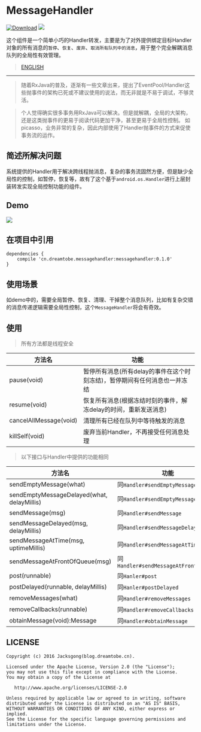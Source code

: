 # MessageHandler

[![Download][bintray_svg]][bintray_url]
![][license_2_svg]

这个组件是一个简单小巧的Handler转发，主要是为了对外提供绑定目标Handler对象的所有消息的`暂停`、`恢复`、`废弃`、`取消所有队列中的消息`，用于整个完全解耦消息队列的全局性有效管理。

> [ENGLISH](https://github.com/Jacksgong/MessageHandler/blob/master/README.md)

---

> 随着RxJava的普及，逐渐有一些文章出来，提出了EventPool/Handler这些抛事件的架构已死或不建议使用的说法，而无非就是不易于调试，不够灵活。

> 个人觉得确实很多事务用RxJava可以解决。但是就解耦，全局的大架构，还是这类抛事件的更易于阅读代码更加干净，甚至更易于全局性控制。
如picasso，业务非常的复杂，因此内部使用了Handler抛事件的方式来促使事务流的运作。

## 简述所解决问题

系统提供的Handler用于解决跨线程抛消息，复杂的事务流固然方便，但是缺少全局性的控制，如暂停，恢复等，故有了这个基于`android.os.Handler`进行上层封装转发实现全局控制功能的组件。

## Demo

![][demo_gif]

## 在项目中引用

```
dependencies {
    compile 'cn.dreamtobe.messagehandler:messagehandler:0.1.0'
}
```


## 使用场景

如demo中的，需要全局暂停、恢复、清理、干掉整个消息队列，比如有复杂交错的消息传递逻辑需要全局性控制，这个`MessageHandler`将会有奇效。

## 使用

> 所有方法都是线程安全

| 方法名 | 功能 |
| --- | --- |
| pause(void) | 暂停所有消息(所有delay的事件在这个时刻冻结)，暂停期间有任何消息也一并冻结
| resume(void) | 恢复所有消息(根据冻结时刻的事件，解冻delay的时间，重新发送消息)
| cancelAllMessage(void) | 清理所有已经在队列中等待触发的消息
| killSelf(void) | 废弃当前Handler，不再接受任何消息处理


> 以下接口与Handler中提供的功能相同

| 方法名 | 功能 |
| --- | --- |
| sendEmptyMessage(what) | 同`Handler#sendEmptyMessage`
| sendEmptyMessageDelayed(what, delayMillis) | 同`Handler#sendEmptyMessageDelayed`
| sendMessage(msg) | 同`Handler#sendMessage`
| sendMessageDelayed(msg, delayMillis) | 同`Handler#sendMessageDelayed`
| sendMessageAtTime(msg, uptimeMillis) | 同`Handler#sendMessageAtTime`
| sendMessageAtFrontOfQueue(msg) | 同`Handler#sendMessageAtFrontOfQueue`
| post(runnable) | 同`Hanler#post`
| postDelayed(runnable, delayMillis) | 同`Hanler#postDelayed`
| removeMessages(what) | 同`Handler#removeMessages`
| removeCallbacks(runnable) | 同`Handler#removeCallbacks`
| obtainMessage(void):Message | 同`Handler#obtainMessage`

## LICENSE

```
Copyright (c) 2016 Jacksgong(blog.dreamtobe.cn).

Licensed under the Apache License, Version 2.0 (the "License");
you may not use this file except in compliance with the License.
You may obtain a copy of the License at

   http://www.apache.org/licenses/LICENSE-2.0

Unless required by applicable law or agreed to in writing, software
distributed under the License is distributed on an "AS IS" BASIS,
WITHOUT WARRANTIES OR CONDITIONS OF ANY KIND, either express or implied.
See the License for the specific language governing permissions and
limitations under the License.
```

[license_2_svg]: https://img.shields.io/hexpm/l/plug.svg
[bintray_svg]: https://api.bintray.com/packages/jacksgong/maven/MessageHandler/images/download.svg
[bintray_url]: https://bintray.com/jacksgong/maven/MessageHandler/_latestVersion
[demo_gif]: https://github.com/Jacksgong/MessageHandler/raw/master/art/demo.gif

